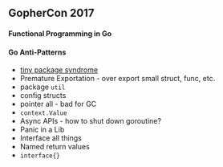 GopherCon 2017
-

#### Functional Programming in Go

#### Go Anti-Patterns

* [tiny package syndrome](https://www.youtube.com/watch?v=ltqV6pDKZD8&feature=youtu.be&t=7m30s)
* Premature Exportation - over export small struct, func, etc.
* package `util`
* config structs
* pointer all - bad for GC
* `context.Value`
* Async APIs - how to shut down goroutine?
* Panic in a Lib
* Interface all things
* Named return values
* `interface{}`
